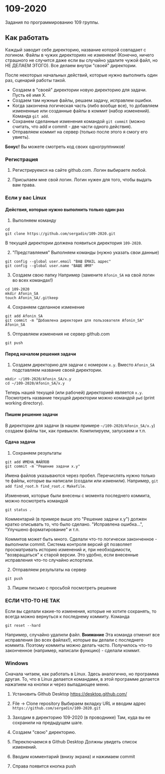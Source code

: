 # 109-2020
Задания по программированию 109 группы.

## Как работать
Каждый заводит себе директорию, название которой совпадает с логином.
Файлы в чужих директориях не изменяем! (Конечно, ничего страшного не случится даже если вы случайно удалите чужой файл, но НЕ ДЕЛАЕМ ЭТОГО). Все делаем внутри "своей" директории.

После некоторых начальных действий, которые нужно выполнить один раз, сценарий работы такой.
* Создаем в "своей" директории новую директорию для задачи. Пусть её имя X. 
* Создаем там нужные файлы, решаем задачу, исправлем ошибки.
* Когда закончена логическая часть (либо вообще все), то добавляем измененные или созданные файлы в коммит (набор изменений). Команда `git add`.
* Сохранем сделанные изменения командой `git commit` (можно считать, что add и commit - две части одного действия).
* Отправляем коммит на сервер (только после этого я смогу его увиеть).

**Бонус!** Вы можете смотреть код своих одногруппников!

### Регистрация
1. Регистрируемся на сайте github.com. Логин выбираете любой.

2. Присылаем мне свой логин. Логин нужен для того, чтобы выдать вам права.

### Если у вас Linux
#### Действия, которые нужно выполнить только один раз
1. Выполняем команду
```
cd
git clone https://github.com/sergadin/109-2020.git
```
В текущей директории должена появиться директория `109-2020`.

2. "Представляемя"
Выполняем команды (нужно указать свои данные)
```
git config --global user.email "ВАШ EMAIL адрес"
git config --global user.name "ВАШЕ ИМЯ"
```

3. Создаем свою папку
Например (замените `Afonin_SA` на свой логин во всех командах!)
```
cd 109-2020
mkdir Afonin_SA
touch Afonin_SA/.gitkeep
```

4. Сохраняем сделанное изменение
```
git add Afonin_SA
git commit -m "Добавлена директория для пользователя Afonin_SA" Afonin_SA
```

5. Отправляем изменения не сервер github.com
```
git push
```


#### Перед началом решения задачи
1. Создаем директорию для задачи с номером `x.y`. Вместо `Afonin_SA` подставляем название своей директории.
```
mkdir ~/109-2020/Afonin_SA/x.y
cd ~/109-2020/Afonin_SA/x.y
```
Теперь нашей текущей (или рабочей) директорией является `x.y`. Посмотреть название текущей директории можно командой `pwd` (print working directory).

#### Пишем решение задачи
В директории для задачи (в нашем примере `~/109-2020/Afonin_SA/x.y`) создаем файлы так, как привыкли. Компилируем, запускаем и т.п.

#### Сдача задачи
1. Сохраняем результаты
```
git add ИМЕНА_ФАЙЛОВ
git commit -m "Решение задачи x.y"
```

Имена файлов указываются через пробел. Перечислять нужно только те файлы, которые вы написали (создали или изменили). Например, `git add find_root.h find_root.c Makefile`.

Изменения, которые были внесены с момента последнего коммита, можно посмотреть командой
```
git status .
```

Комментарий (в примере выше это "Решение задачи x.y") должен кратко описывать то, что было сделано. "Исправлена ошибка...", "Улучшено форматирование" и т.п.

Коммитов может быть много. Сделали что-то логически законченное - выполнили commit. Система контроля версий git позволяет просматривать историю изменений и, при необходимости, "возвращаться" к старой версии. Это удобно, если внесенные исправления что-то случайно испортили.

2. Отправляем результаты на сервер
```
git push
```


3. Пишем письмо с просьбой посмотреть решение

### ЕСЛИ ЧТО-ТО НЕ ТАК
Если вы сделали какие-то изменения, которые не хотите сохранять, то всегда можно вернуться к последнему коммиту. Команда
```
git reset --hard
```
Например, случайно удалили файл.
**Внимание** Эта команда отменит все исправления (во всех файлах!), которые вы делали с последнего коммита. Поэтому коммиты можно делать часто. Получилось что-то законченное (например, написали функцию) - сделали коммит. 

### Windows
Сначала читаем, как работать в Linux. Здесь аналогично, но программа другая. То, что в Linux делается командами, в этой программе делается нажатием на кнопки и через выпадающее меню.

1. Установить Github Desktop
https://desktop.github.com/

2. File -> Clone repository
Выбираем вкладку URL и вводим адрес `https://github.com/sergadin/109-2020.git`

3. Заходим в директорию 109-2020 (в проводнике)
Там, куда вы ее сохранили на предыдущем шаге.

4. Создаем "свою" директорию.

5. Переключаемся в Github Desktop
Должны увидеть список изменений.

6. Вводим комментарий (внизу экрана) и нажимаем commit

7. Справа появится кнопка push

